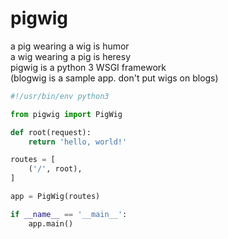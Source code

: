 # pigwig

a pig wearing a wig is humor  
a wig wearing a pig is heresy  
pigwig is a python 3 WSGI framework  
(blogwig is a sample app. don't put wigs on blogs)

```python
#!/usr/bin/env python3

from pigwig import PigWig

def root(request):
	return 'hello, world!'

routes = [
	('/', root),
]

app = PigWig(routes)

if __name__ == '__main__':
	app.main()
```
